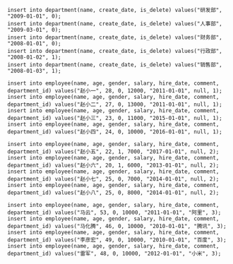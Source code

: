 	
	insert into department(name, create_date, is_delete) values("研发部", "2009-01-01", 0);
	insert into department(name, create_date, is_delete) values("人事部", "2009-03-01", 0);
	insert into department(name, create_date, is_delete) values("财务部", "2008-01-01", 0);
	insert into department(name, create_date, is_delete) values("行政部", "2008-01-02", 1);
	insert into department(name, create_date, is_delete) values("销售部", "2008-01-03", 1);
	
	insert into employee(name, age, gender, salary, hire_date, comment, department_id) values("赵小一", 28, 0, 12000, "2011-01-01", null, 1);
	insert into employee(name, age, gender, salary, hire_date, comment, department_id) values("赵小二", 27, 0, 13000, "2011-01-01", null, 1);
	insert into employee(name, age, gender, salary, hire_date, comment, department_id) values("赵小三", 23, 0, 11000, "2015-01-01", null, 1);
	insert into employee(name, age, gender, salary, hire_date, comment, department_id) values("赵小四", 24, 0, 10000, "2016-01-01", null, 1);
	
	insert into employee(name, age, gender, salary, hire_date, comment, department_id) values("赵小五", 22, 1, 7000, "2017-01-01", null, 2);
	insert into employee(name, age, gender, salary, hire_date, comment, department_id) values("赵小六", 20, 1, 6000, "2013-01-01", null, 2);
	insert into employee(name, age, gender, salary, hire_date, comment, department_id) values("赵小七", 25, 0, 7000, "2014-01-01", null, 2);
	insert into employee(name, age, gender, salary, hire_date, comment, department_id) values("赵小八", 25, 0, 8000, "2014-01-01", null, 2);
	
	insert into employee(name, age, gender, salary, hire_date, comment, department_id) values("马云", 53, 0, 10000, "2011-01-01", "阿里", 3);
	insert into employee(name, age, gender, salary, hire_date, comment, department_id) values("马化腾", 46, 0, 10000, "2010-01-01", "腾讯", 3);
	insert into employee(name, age, gender, salary, hire_date, comment, department_id) values("李彦宏", 49, 0, 10000, "2010-01-01", "百度", 3);
	insert into employee(name, age, gender, salary, hire_date, comment, department_id) values("雷军", 48, 0, 10000, "2012-01-01", "小米", 3);
